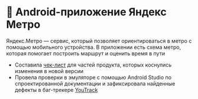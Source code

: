 # 📱 Android-приложение Яндекс Метро
Яндекс.Метро — сервис, который позволяет ориентироваться в метро с помощью мобильного устройства. В приложении есть схема метро, которая помогает построить маршрут и оценить время в пути

* Составила <a href="https://docs.google.com/spreadsheets/d/1ruZsmFSvH0NrHbrJaeybSTXZ57sLtDgQ0WFo8dmy20Y/edit?usp=sharing">чек-лист</a> для частей продукта, которых коснулись изменения в новой версии
* Провела проверки в эмуляторе с помощью Android Studio по спроектированной документации и зафиксировала найденные дефекты в баг-трекере <a href="https://msenchenkova.youtrack.cloud/tag/sprint%203-4?q=%D1%82%D0%B5%D0%B3:%20%D0%AF%D0%9C%D0%B5%D1%82%D1%80%D0%BE">YouTrack</a>
